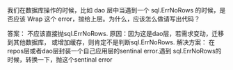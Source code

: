我们在数据库操作的时候，比如 dao 层中当遇到一个 sql.ErrNoRows 的时候，是否应该 Wrap 这个 error，抛给上层。为什么，应该怎么做请写出代码？

答案：
不应该直接抛sql.ErrNoRows. 原因：因为这是dao层，若需求变动，迁移到其他数据库， 或增加缓存，则肯定不是判断sql.ErrNoRows.
解决方案：
在repos层或者dao层封装一个自己应用层的sentinal error.遇到 sql.ErrNoRows的时候，转换一下，抛这个sentinal error

